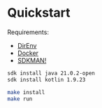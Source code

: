 # Quickstart

Requirements:

- [DirEnv](https://direnv.net/)
- [Docker](https://www.docker.com/products/docker-desktop/)
- [SDKMAN!](https://sdkman.io/install)

```sh
sdk install java 21.0.2-open
sdk install kotlin 1.9.23

make install
make run
```
